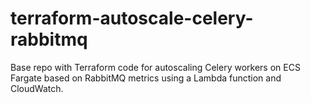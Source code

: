 # terraform-autoscale-celery-rabbitmq
Base repo with Terraform code for autoscaling Celery workers on ECS Fargate based on RabbitMQ metrics using a Lambda function and CloudWatch.